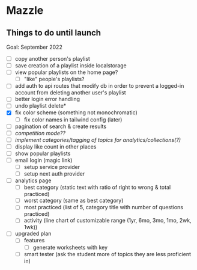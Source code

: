 # Mazzle

## Things to do until launch

Goal: September 2022

- [ ] copy another person's playlist
- [ ] save creation of a playlist inside localstorage
- [ ] view popular playlists on the home page?
  - [ ] "like" people's playlists?
- [ ] add auth to api routes that modify db in order to prevent a logged-in account from deleting another user's playlist
- [ ] better login error handling
- [ ] undo playlist delete\*
- [x] fix color scheme (something not monochromatic)
  - [ ] fix color names in tailwind config (later)
- [ ] pagination of search & create results
- [ ] _competition mode??_
- [ ] _implement categories/tagging of topics for analytics/collections(?)_
- [ ] display like count in other places
- [ ] show popular playlists
- [ ] email login (magic link)
  - [ ] setup service provider
  - [ ] setup next auth provider
- [ ] analytics page
  - [ ] best category (static text with ratio of right to wrong & total practiced)
  - [ ] worst category (same as best category)
  - [ ] most practiced (list of 5, category title with number of questions practiced)
  - [ ] activity (line chart of customizable range (1yr, 6mo, 3mo, 1mo, 2wk, 1wk))
- [ ] upgraded plan
  - [ ] features
    - [ ] generate worksheets with key
  - [ ] smart tester (ask the student more of topics they are less proficient in)
